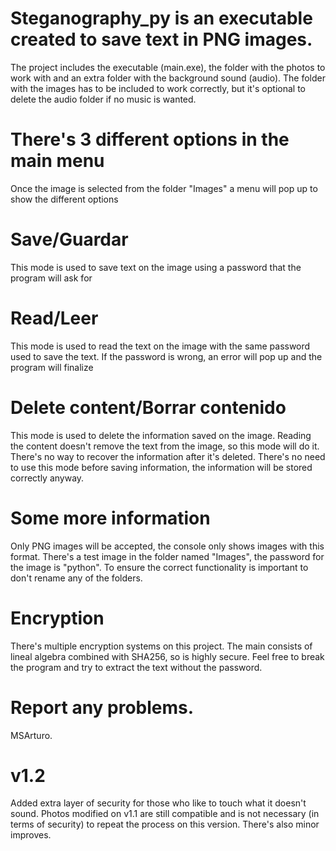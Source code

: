# Steganography_py is an executable created to save text in PNG images.
The project includes the executable (main.exe), the folder with the photos to work with and an extra folder with the background sound (audio).
The folder with the images has to be included to work correctly, but it's optional to delete the audio folder if no music is wanted.

# There's 3 different options in the main menu
Once the image is selected from the folder "Images" a menu will pop up to show the different options

# Save/Guardar
This mode is used to save text on the image using a password that the program will ask for

# Read/Leer
This mode is used to read the text on the image with the same password used to save the text.
If the password is wrong, an error will pop up and the program will finalize 

# Delete content/Borrar contenido
This mode is used to delete the information saved on the image. Reading the content doesn't remove the text from the image, so this mode will do it. There's no way to recover the information after it's deleted. There's no need to use this mode before saving information, the information will be stored correctly anyway.

# Some more information
Only PNG images will be accepted, the console only shows images with this format.
There's a test image in the folder named "Images", the password for the image is "python".
To ensure the correct functionality is important to don't rename any of the folders.

# Encryption
There's multiple encryption systems on this project. The main consists of lineal algebra combined with SHA256, so is highly secure.
Feel free to break the program and try to extract the text without the password.

# Report any problems.
MSArturo.

# v1.2
Added extra layer of security for those who like to touch what it doesn't sound. Photos modified on v1.1 are still compatible and is not necessary (in terms of security) to repeat the process on this version. There's also minor improves.

